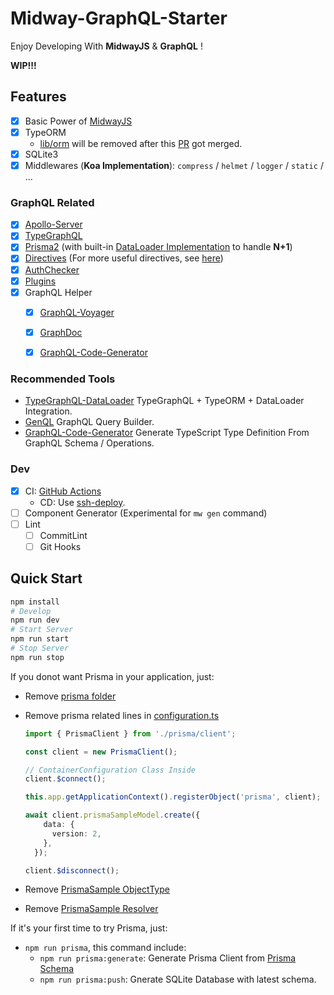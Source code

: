 # Midway-GraphQL-Starter

Enjoy Developing With **MidwayJS** & **GraphQL** !

**WIP!!!**

## Features

- [x] Basic Power of [MidwayJS](https://www.yuque.com/midwayjs/midway_v2)
- [x] TypeORM
  - [lib/orm](src/lib/orm) will be removed after this [PR](https://github.com/midwayjs/midway-component/pull/24) got merged.
- [x] SQLite3
- [x] Middlewares (**Koa Implementation**): `compress` / `helmet` / `logger` / `static` / ...

### GraphQL Related

- [x] [Apollo-Server](https://www.apollographql.com/docs/apollo-server/)
- [x] [TypeGraphQL](https://typegraphql.com/)
- [x] [Prisma2](https://www.prisma.io/) (with built-in [DataLoader Implementation](https://github.com/prisma/prisma/blob/master/src/packages/client/src/runtime/Dataloader.ts) to handle **N+1**)
- [x] [Directives](src/directives/string.ts) (For more useful directives, see [here](https://github.com/linbudu599/GraphQL-Explorer-Server/tree/master/server/directives))
- [x] [AuthChecker](src/utils/authChecker.ts)
- [x] [Plugins](src/plugins/complexity.ts)
- [x] GraphQL Helper
  - [x] [GraphQL-Voyager](https://github.com/APIs-guru/graphql-voyager)
  - [x] [GraphDoc](https://github.com/2fd/graphdoc)
  - [x] [GraphQL-Code-Generator](https://github.com/dotansimha/graphql-code-generator)


### Recommended Tools

- [TypeGraphQL-DataLoader](https://github.com/slaypni/type-graphql-dataloader) TypeGraphQL + TypeORM + DataLoader Integration.
- [GenQL](https://github.com/remorses/genql) GraphQL Query Builder.
- [GraphQL-Code-Generator](https://github.com/dotansimha/graphql-code-generator) Generate TypeScript Type Definition From GraphQL Schema / Operations.

### Dev

- [x] CI: [GitHub Actions](.github/workflows/server.yml)
  - CD: Use [ssh-deploy](https://github.com/easingthemes/ssh-deploy).
- [ ] Component Generator (Experimental for `mw gen` command)
- [ ] Lint
  - [ ] CommitLint
  - [ ] Git Hooks

## Quick Start

```bash
npm install
# Develop
npm run dev
# Start Server
npm run start
# Stop Server
npm run stop
```

If you donot want Prisma in your application, just:

- Remove [prisma folder](src/prisma)
- Remove prisma related lines in [configuration.ts](src/configuration.ts)

  ```typescript
  import { PrismaClient } from './prisma/client';

  const client = new PrismaClient();

  // ContainerConfiguration Class Inside
  client.$connect();

  this.app.getApplicationContext().registerObject('prisma', client);

  await client.prismaSampleModel.create({
      data: {
        version: 2,
      },
    });

  client.$disconnect();
  ```

- Remove [PrismaSample ObjectType](src/graphql/prisma.type.ts)
- Remove [PrismaSample Resolver](src/resolvers/prisma.resolver.ts)

If it's your first time to try Prisma, just:

- `npm run prisma`, this command include:
  - `npm run prisma:generate`: Generate Prisma Client from [Prisma Schema](src/prisma/schema.prisma)
  - `npm run prisma:push`: Gnerate SQLite Database with latest schema.
